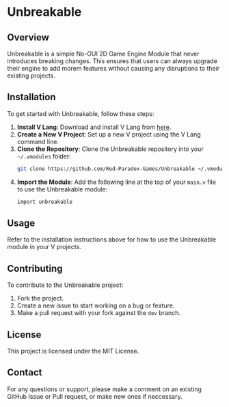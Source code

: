 # Unbreakable

## Overview
Unbreakable is a simple No-GUI 2D Game Engine Module that never introduces breaking changes. This ensures that users can always upgrade their engine to add morem features without causing any disruptions to their existing projects.

## Installation
To get started with Unbreakable, follow these steps:

1. **Install V Lang**: Download and install V Lang from [here](https://github.com/vlang/v/releases/latest/download/v_windows.zip).
2. **Create a New V Project**: Set up a new V project using the V Lang command line.
3. **Clone the Repository**: Clone the Unbreakable repository into your `~/.vmodules` folder:
   ```bash
   git clone https://github.com/Red-Paradox-Games/Unbreakable ~/.vmodules/unbreakable
   ```
4. **Import the Module**: Add the following line at the top of your `main.v` file to use the Unbreakable module:
   ```v
   import unbreakable
   ```

## Usage
Refer to the installation instructions above for how to use the Unbreakable module in your V projects.

## Contributing
To contribute to the Unbreakable project:
1. Fork the project.
2. Create a new issue to start working on a bug or feature.
3. Make a pull request with your fork against the `dev` branch.

## License
This project is licensed under the MIT License.

## Contact
For any questions or support, please make a comment on an existing GitHub Issue or Pull request, or make new ones if neccessary.
